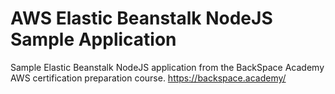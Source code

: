 # **AWS Elastic Beanstalk NodeJS Sample Application**

Sample Elastic Beanstalk NodeJS application from the BackSpace Academy AWS certification preparation course.
https://backspace.academy/
